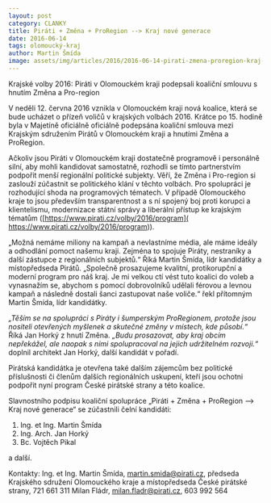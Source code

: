 ```yaml
---
layout: post
category: CLANKY
title: Piráti + Změna + ProRegion --> Kraj nové generace
date: 2016-06-14
tags: olomoucký-kraj
author: Martin Šmída
image: assets/img/articles/2016/2016-06-14-pirati-zmena-proregion-kraj-nove-generace.jpg   #751x422 pixelu
---
```

Krajské volby 2016: Piráti v Olomouckém kraji podepsali koaliční smlouvu s hnutím Změna a Pro-region

V neděli 12. června 2016 vznikla v Olomouckém kraji nová koalice, která se bude ucházet o přízeň voličů v krajských volbách 2016. Krátce po 15. hodině byla v Majetíně oficiálně oficiálně podepsána koaliční smlouva mezi Krajským sdružením Pirátů v Olomouckém kraji a hnutími Změna a ProRegion.

Ačkoliv jsou Piráti v Olomouckém kraji dostatečně programově i personálně silní, aby mohli kandidovat samostatně, rozhodli se tímto partnerstvím podpořit menší regionální politické subjekty. Věří, že Změna i Pro-region si zaslouží zúčastnit se politického klání v těchto volbách. Pro spolupráci je rozhodující shoda na programových tématech. V případě Olomouckého kraje to jsou především transparentnost a s ní spojený boj proti korupci a klientelismu, modernizace státní správy a liberální přístup ke krajským tématům ([https://www.pirati.cz/volby/2016/program]( https://www.pirati.cz/volby/2016/program)).

„Možná nemáme miliony na kampaň a nevlastníme média, ale máme ideály a odhodlání pomoct našemu kraji. Zejména to spojuje Piráty, nestraníky a další zástupce z regionálních subjektů.“ Říká Martin Šmída, lídr kandidátky a místopředseda Pirátů. „Společně prosazujeme kvalitní, protikorupční a moderní program pro náš kraj. Je mi velkou ctí vést tuto koalici do voleb a vynasnažím se, abychom s pomocí dobrovolníků udělali férovou a levnou kampaň a následně dostali šanci zastupovat naše voliče.“ řekl přítomným Martin Šmída, lídr kandidátky.

*„Těším se na spolupráci s Piráty i šumperským ProRegionem, protože jsou nositeli otevřených myšlenek a skutečné změny v místech, kde působí.“* Říká Jan Horký z hnutí Změna. *„Budu prosazovat, aby kraj obcím nepřekážel, ale naopak s nimi spolupracoval na jejich udržitelném rozvoji.“* doplnil architekt Jan Horký, další kandidát v pořadí.

Pirátská kandidátka je otevřena také dalším zájemcům bez politické příslušnosti či členům dalších regionálních uskupení, kteří jsou ochotni podpořit nyní program České pirátské strany a této koalice.

Slavnostního podpisu koaliční spolupráce „Piráti + Změna + ProRegion –> Kraj nové generace“ se zúčastnili čelní kandidáti:

1. Ing. et Ing. Martin Šmída
2. Ing. Arch. Jan Horký
3. Bc. Vojtěch Pikal
  
a další.

Kontakty: Ing. et Ing. Martin Šmída, martin.smida@pirati.cz, předseda Krajského sdružení Olomouckého kraje a místopředseda České pirátské strany, 721 661 311 Milan Fládr, milan.fladr@pirati.cz, 603 992 564
